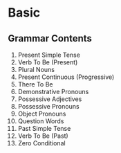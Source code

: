 # Basic

## Grammar Contents

1. Present Simple Tense
2. Verb To Be (Present)
3. Plural Nouns
4. Present Continuous (Progressive)
5. There To Be
6. Demonstrative Pronouns
7. Possessive Adjectives
8. Possessive Pronouns
9. Object Pronouns
10. Question Words
11. Past Simple Tense
12. Verb To Be (Past)
13. Zero Conditional